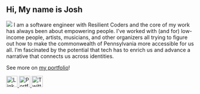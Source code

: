 ## Hi, My name is Josh
<img src= "gitHubBaner.jpeg">
I am a software engineer with Resilient Coders and the core of my work has always been about empowering people. I’ve worked with (and for) low-income people, artists, musicians, and other organizers all trying to figure out how to make the commonwealth of Pennsylvania more accessible for us all. I’m fascinated by the potential that tech has to enrich us and advance a narrative that connects us across identities.

 <p></p>
See more on <a href="https://joshuamalloy.netlify.app">my portfolio</a>!
  <p></p>
  <p align="left">
	<a target="_blank" href="https://www.linkedin.com/in/joshua-malloy/">
	  <img src="https://raw.githubusercontent.com/cafloyd/cafloyd/master/images/branded-linkedin.png" width="30px;" alt="LinkedIn" />
	</a>
	<a target="_blank" href="https://joshuamalloy.netlify.app">
	  <img src="https://raw.githubusercontent.com/cafloyd/cafloyd/master/images/branded-link.png" width="30px;" alt="Portfolio Site" />
	</a>
	<a target="_blank" href="https://twitter.com/Josh_MalloyDev">
	  <img src="https://raw.githubusercontent.com/cafloyd/cafloyd/master/images/branded-twitter.png" width="30px;" alt="Twitter" />
	</a>
  </p>  


























